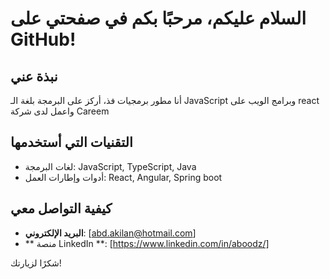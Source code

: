
# السلام عليكم، مرحبًا بكم في صفحتي على GitHub!

## نبذة عني
أنا مطور برمجيات فذ، أركز على البرمجة بلغة الـ JavaScript وبرامج الويب على react واعمل لدى شركة Careem

## التقنيات التي أستخدمها
- لغات البرمجة: JavaScript, TypeScript, Java
- أدوات وإطارات العمل: React, Angular, Spring boot

## كيفية التواصل معي
- **البريد الإلكتروني**: [abd.akilan@hotmail.com]
- ** منصة LinkedIn **: [https://www.linkedin.com/in/aboodz/]


شكرًا لزيارتك!

<!--
**aboodz/aboodz** is a ✨ _special_ ✨ repository because its `README.md` (this file) appears on your GitHub profile.

Here are some ideas to get you started:

- 🔭 I’m currently working on ...
- 🌱 I’m currently learning ...
- 👯 I’m looking to collaborate on ...
- 🤔 I’m looking for help with ...
- 💬 Ask me about ...
- 📫 How to reach me: ...
- 😄 Pronouns: ...
- ⚡ Fun fact: ...
-->
